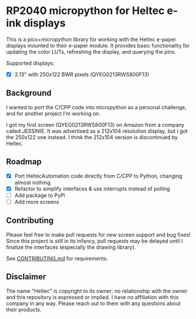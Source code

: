 # RP2040 micropython for Heltec e-ink displays

This is a pico+micropython library for working with the Heltec e-paper displays mounted to their e-paper module. It 
provides basic functionality for updating the color LUTs, refreshing the display, and querying the pins.

Supported displays:

* [X] 2.13" with 250x122 BWR pixels (QYEG0213RWS800F13)

## Background

I wanted to port the C/CPP code into micropython as a personal challenge, and for another project I'm working on.

I got my first screen (QYEG0213RWS800F13) on Amazon from a company called JESSINIE. It was advertised as a 212x104 
resolution display, but I got the 250x122 one instead. I think the 212x104 version is discontinued by Heltec.

## Roadmap

* [X] Port HeltecAutomation code directly from C/CPP to Python, changing almost nothing
* [X] Refactor to simplify interfaces & use interrupts instead of polling
* [ ] Add package to PyPi
* [ ] Add more screens

## Contributing

Please feel free to make pull requests for new screen support and bug fixes! Since this project is still in its infancy,
pull requests may be delayed until I finalize the interfaces (especially the drawing library).

See [CONTRIBUTING.md](docs/CONTRIBUTING.md) for requirements.

## Disclaimer

The name "Heltec" is copyright to its owner; no relationship with the owner and this repository is expressed or implied.
I have no affiliation with this company in any way. Please reach out to them with any questions about their products.
